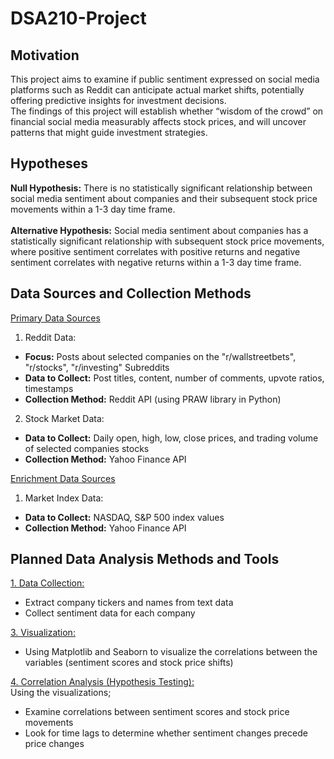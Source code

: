 # DSA210-Project
## Motivation
This project aims to examine if public sentiment expressed on social media platforms such as Reddit can anticipate actual market shifts, potentially offering predictive insights for investment decisions.\
The findings of this project will establish whether “wisdom of the crowd” on financial social media measurably affects stock prices, and will uncover patterns that might guide investment strategies.

## Hypotheses
**Null Hypothesis:** There is no statistically significant relationship between social media sentiment about companies and their subsequent stock price movements within a 1-3 day time frame.\
<br/>
**Alternative Hypothesis:** Social media sentiment about companies has a statistically significant relationship with subsequent stock price movements, where positive sentiment correlates with positive returns and negative sentiment correlates with negative returns within a 1-3 day time frame.

## Data Sources and Collection Methods
<ins>Primary Data Sources</ins>
1. Reddit Data:
+ **Focus:** Posts about selected companies on the "r/wallstreetbets", "r/stocks", "r/investing" Subreddits
+ **Data to Collect:** Post titles, content, number of comments, upvote ratios, timestamps
+ **Collection Method:** Reddit API (using PRAW library in Python)

2. Stock Market Data:
+ **Data to Collect:** Daily open, high, low, close prices, and trading volume of selected companies stocks
+ **Collection Method:** Yahoo Finance API

<ins>Enrichment Data Sources</ins>
1. Market Index Data:
+ **Data to Collect:** NASDAQ, S&P 500 index values
+ **Collection Method:** Yahoo Finance API

## Planned Data Analysis Methods and Tools
<ins>1. Data Collection:</ins>
+ Extract company tickers and names from text data
+ Collect sentiment data for each company

<ins>3. Visualization:</ins>
+ Using Matplotlib and Seaborn to visualize the correlations between the variables (sentiment scores and stock price shifts)

<ins>4. Correlation Analysis (Hypothesis Testing):</ins>\
Using the visualizations;
+ Examine correlations between sentiment scores and stock price movements
+ Look for time lags to determine whether sentiment changes precede price changes
  
  
   
